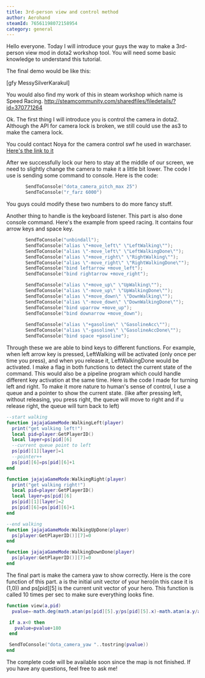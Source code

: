 ```yaml
---
title: 3rd-person view and control method
author: Aerohand
steamId: 76561198072158954
category: general
---
```


Hello everyone. Today I will introduce your guys the way to make a 3rd-person view mod in dota2 workshop tool.
You will need some basic knowledge to understand this tutorial.

The final demo would be like this:

[gfy MessySilverKarakul]

You would also find my work of this in steam workshop which name is Speed Racing.
http://steamcommunity.com/sharedfiles/filedetails/?id=370771264

Ok. The first thing I will introduce you is control the camera in dota2. Although the API for camera lock is broken, we still could use the as3 to make the camera lock. 

You could contact Noya for the camera control swf he used in warchaser. [Here's the link to it](https://github.com/MNoya/Warchasers/blob/master/resource/flash3/CameraLock.swf)

After we successfully lock our hero to stay at the middle of our screen, we need to slightly change the camera to make it a little bit lower. The code I use is sending some command to console. Here is the code:

~~~lua
       SendToConsole("dota_camera_pitch_max 25")
       SendToConsole("r_farz 6000")
~~~
You guys could modify these two numbers to do more fancy stuff.

Another thing to handle is the keyboard listener. This part is also done console command.
Here's the example from speed racing. It contains four arrow keys and space key.

~~~lua
       SendToConsole("unbindall");
       SendToConsole("alias \"+move_left\" \"LeftWalking\"");
       SendToConsole("alias \"-move_left\" \"LeftWalkingDone\"");
       SendToConsole("alias \"+move_right\" \"RightWalking\"");
       SendToConsole("alias \"-move_right\" \"RightWalkingDone\"");
       SendToConsole("bind leftarrow +move_left");
       SendToConsole("bind rightarrow +move_right");

       SendToConsole("alias \"+move_up\" \"UpWalking\"");
       SendToConsole("alias \"-move_up\" \"UpWalkingDone\"");
       SendToConsole("alias \"+move_down\" \"DownWalking\"");
       SendToConsole("alias \"-move_down\" \"DownWalkingDone\"");
       SendToConsole("bind uparrow +move_up");
       SendToConsole("bind downarrow +move_down");
       
       SendToConsole("alias \"+gasoline\" \"GasolineAcc\"");
       SendToConsole("alias \"-gasoline\" \"GasolineAccDone\""); 
       SendToConsole("bind space +gasoline");
~~~
Through these we are able to bind keys to different functions. For example, when left arrow key is pressed, LeftWalking will be activated (only once per time you press), and when you release it, LeftWalkingDone would be activated. I make a flag in both functions to detect the current state of the command. This would also be a pipeline program which could handle different key activation at the same time. Here is the code I made for turning left and right. To make it more nature to human's sense of control, I use a queue and a pointer to show the current state. (like after pressing left, without releasing, you press right, the queue will move to right and if u release right, the queue will turn back to left)

~~~lua
--start walking
function jajajaGameMode:WalkingLeft(player)
  print("get walking left!")
  local pid=player:GetPlayerID()
  local layer=ps[pid][6]
  --current queue point to left
  ps[pid][1][layer]=1
  --pointer++
  ps[pid][6]=ps[pid][6]+1
end

function jajajaGameMode:WalkingRight(player)
  print("get walking right!")
  local pid=player:GetPlayerID()
  local layer=ps[pid][6]
  ps[pid][1][layer]=2
  ps[pid][6]=ps[pid][6]+1
end

--end walking
function jajajaGameMode:WalkingUpDone(player)
  ps[player:GetPlayerID()][7]=0
end

function jajajaGameMode:WalkingDownDone(player)
  ps[player:GetPlayerID()][7]=0
end
~~~

The final part is make the camera yaw to show correctly. Here is the core function of this part. a is the initial unit vector of your hero(in this case it is (1,0)) and ps[pid][5] is the current unit vector of your hero. This function is called 10 times per sec to make sure everything looks fine. 

~~~lua
function view(a,pid)
  pvalue=-math.deg(math.atan(ps[pid][5].y/ps[pid][5].x)-math.atan(a.y/a.x))

 if a.x<0 then
   pvalue=pvalue+180
 end

 SendToConsole("dota_camera_yaw "..tostring(pvalue)) 
end
~~~

The complete code will be available soon since the map is not finished. If you have any questions, feel free to ask me! 

